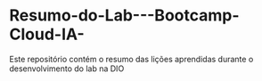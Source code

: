 # Resumo-do-Lab---Bootcamp-Cloud-IA-
Este repositório contém o resumo das lições aprendidas durante o desenvolvimento do lab na DIO
